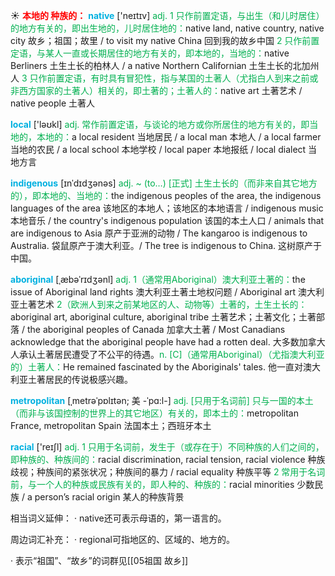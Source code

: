 ☀ <font color="red">**本地的 种族的：**</font>
<font color="sky blue">**native**</font> ['neɪtɪv] 
<font color="#00b050">adj. 1 只作前置定语，与出生（和儿时居住）的地方有关的，即出生地的，儿时居住地的：</font>native land, native country, native city 故乡；祖国；故里 / to visit my native China 回到我的故乡中国 <font color="#00b050">2 只作前置定语，与某人一直或长期居住的地方有关的，即本地的，当地的：</font>native Berliners 土生土长的柏林人 / a native Northern Californian 土生土长的北加州人 <font color="#00b050">3 只作前置定语，有时具有冒犯性，指与某国的土著人（尤指白人到来之前或非西方国家的土著人）相关的，即土著的；土著人的：</font>native art 土著艺术 / native people 土著人

<font color="sky blue">**local**</font> ['ləʊkl] 
<font color="#00b050">adj. 常作前置定语，与谈论的地方或你所居住的地方有关的，即当地的，本地的：</font>a local resident 当地居民 / a local man 本地人 / a local farmer 当地的农民 / a local school 本地学校 / local paper 本地报纸 / local dialect 当地方言
           
<font color="sky blue">**indigenous**</font> [ɪnˈdɪdʒənəs]
<font color="#00b050">adj. ~ (to…) [正式] 土生土长的（而非来自其它地方的），即本地的、当地的：</font>the indigenous peoples of the area, the indigenous languages of the area 该地区的本地人；该地区的本地语言 / indigenous music 本地音乐 / the country's indigenous population 该国的本土人口 / animals that are indigenous to Asia 原产于亚洲的动物 / The kangaroo is indigenous to Australia. 袋鼠原产于澳大利亚。/ The tree is indigenous to China. 这树原产于中国。

<font color="sky blue">**aboriginal**</font> [ˌæbəˈrɪdʒənl]
<font color="#00b050">adj. 1（通常用Aboriginal）澳大利亚土著的：</font>the issue of Aboriginal land rights 澳大利亚土著土地权问题 / Aboriginal art 澳大利亚土著艺术 <font color="#00b050">2（欧洲人到来之前某地区的人、动物等）土著的，土生土长的：</font>aboriginal art, aboriginal culture, aboriginal tribe 土著艺术；土著文化；土著部落 / the aboriginal peoples of Canada 加拿大土著 / Most Canadians acknowledge that the aboriginal people have had a rotten deal. 大多数加拿大人承认土著居民遭受了不公平的待遇。<font color="#00b050">n. [C]（通常用Aboriginal）（尤指澳大利亚的）土著人：</font>He remained fascinated by the Aboriginals' tales. 他一直对澳大利亚土著居民的传说极感兴趣。
           
<font color="sky blue">**metropolitan**</font> [ˌmetrəˈpɒlɪtən; 美 -ˈpɑ:l-]
<font color="#00b050">adj. [只用于名词前] 只与一国的本土（而非与该国控制的世界上的其它地区）有关的，即本土的：</font>metropolitan France, metropolitan Spain 法国本土；西班牙本土

<font color="sky blue">**racial**</font> ['reɪʃl] 
<font color="#00b050">adj. 1 只用于名词前，发生于（或存在于）不同种族的人们之间的，即种族的、种族间的：</font>racial discrimination, racial tension, racial violence 种族歧视；种族间的紧张状况；种族间的暴力 / racial equality 种族平等 <font color="#00b050">2 常用于名词前，与一个人的种族或民族有关的，即人种的、种族的：</font>racial minorities 少数民族 / a person’s racial origin 某人的种族背景

相当词义延伸：
· native还可表示母语的，第一语言的。

周边词汇补充：
· regional可指地区的、区域的、地方的。

· 表示“祖国”、“故乡”的词群见[[05祖国 故乡]]
